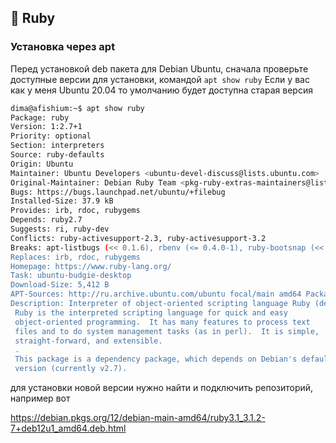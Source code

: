 ## 💎 Ruby

### Установка через apt

Перед установкой deb пакета для Debian Ubuntu, сначала проверьте доступные версии для установки, командой `apt show ruby`
Если у вас как у меня Ubuntu 20.04 то умолчанию будет доступна старая версия

```sh
dima@afishium:~$ apt show ruby
Package: ruby
Version: 1:2.7+1
Priority: optional
Section: interpreters
Source: ruby-defaults
Origin: Ubuntu
Maintainer: Ubuntu Developers <ubuntu-devel-discuss@lists.ubuntu.com>
Original-Maintainer: Debian Ruby Team <pkg-ruby-extras-maintainers@lists.alioth.debian.org>
Bugs: https://bugs.launchpad.net/ubuntu/+filebug
Installed-Size: 37.9 kB
Provides: irb, rdoc, rubygems
Depends: ruby2.7
Suggests: ri, ruby-dev
Conflicts: ruby-activesupport-2.3, ruby-activesupport-3.2
Breaks: apt-listbugs (<< 0.1.6), rbenv (<= 0.4.0-1), ruby-bootsnap (<< 1.4.6-1), ruby-debian (<< 0.3.8+b3), ruby-switch (<= 0.1.0)
Replaces: irb, rdoc, rubygems
Homepage: https://www.ruby-lang.org/
Task: ubuntu-budgie-desktop
Download-Size: 5,412 B
APT-Sources: http://ru.archive.ubuntu.com/ubuntu focal/main amd64 Packages
Description: Interpreter of object-oriented scripting language Ruby (default version)
 Ruby is the interpreted scripting language for quick and easy
 object-oriented programming.  It has many features to process text
 files and to do system management tasks (as in perl).  It is simple,
 straight-forward, and extensible.
 .
 This package is a dependency package, which depends on Debian's default Ruby
 version (currently v2.7).
```

для установки новой версии нужно найти и подключить репозиторий, например вот

https://debian.pkgs.org/12/debian-main-amd64/ruby3.1_3.1.2-7+deb12u1_amd64.deb.html

